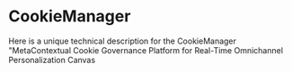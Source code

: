 # CookieManager
Here is a unique technical description for the CookieManager "MetaContextual Cookie Governance Platform for Real-Time Omnichannel Personalization Canvas
